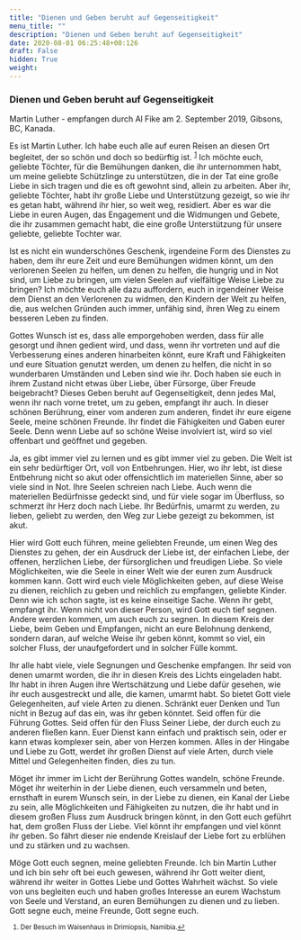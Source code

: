 ```yaml
---
title: "Dienen und Geben beruht auf Gegenseitigkeit"
menu_title: ""
description: "Dienen und Geben beruht auf Gegenseitigkeit"
date: 2020-08-01 06:25:48+00:126
draft: False
hidden: True
weight:
---
```

### Dienen und Geben beruht auf Gegenseitigkeit

Martin Luther - empfangen durch Al Fike am 2. September 2019, Gibsons, BC, Kanada.

Es ist Martin Luther. Ich habe euch alle auf euren Reisen an diesen Ort begleitet, der so schön und doch so bedürftig ist. <sup id="a1">[1](#f1)</sup> Ich möchte euch, geliebte Töchter, für die Bemühungen danken, die ihr unternommen habt, um meine geliebte Schützlinge zu unterstützen, die in der Tat eine große Liebe in sich tragen und die es oft gewohnt sind, allein zu arbeiten. Aber ihr, geliebte Töchter, habt ihr große Liebe und Unterstützung gezeigt, so wie ihr es getan habt, während ihr hier, so weit weg, residiert. Aber es war die Liebe in euren Augen, das Engagement und die Widmungen und Gebete, die ihr zusammen gemacht habt, die eine große Unterstützung für unsere geliebte, geliebte Tochter war.

Ist es nicht ein wunderschönes Geschenk, irgendeine Form des Dienstes zu haben, dem ihr eure Zeit und eure Bemühungen widmen könnt, um den verlorenen Seelen zu helfen, um denen zu helfen, die hungrig und in Not sind, um Liebe zu bringen, um vielen Seelen auf vielfältige Weise Liebe zu bringen? Ich möchte euch alle dazu auffordern, euch in irgendeiner Weise dem Dienst an den Verlorenen zu widmen, den Kindern der Welt zu helfen, die, aus welchen Gründen auch immer, unfähig sind, ihren Weg zu einem besseren Leben zu finden.

Gottes Wunsch ist es, dass alle emporgehoben werden, dass für alle gesorgt und ihnen gedient wird, und dass, wenn ihr vortreten und auf die Verbesserung eines anderen hinarbeiten könnt, eure Kraft und Fähigkeiten und eure Situation genutzt werden, um denen zu helfen, die nicht in so wunderbaren Umständen und Leben sind wie ihr. Doch haben sie euch in ihrem Zustand nicht etwas über Liebe, über Fürsorge, über Freude beigebracht? Dieses Geben beruht auf Gegenseitigkeit, denn jedes Mal, wenn ihr nach vorne tretet, um zu geben, empfangt ihr auch. In dieser schönen Berührung, einer vom anderen zum anderen, findet ihr eure eigene Seele, meine schönen Freunde. Ihr findet die Fähigkeiten und Gaben eurer Seele. Denn wenn Liebe auf so schöne Weise involviert ist, wird so viel offenbart und geöffnet und gegeben.

Ja, es gibt immer viel zu lernen und es gibt immer viel zu geben. Die Welt ist ein sehr bedürftiger Ort, voll von Entbehrungen. Hier, wo ihr lebt, ist diese Entbehrung nicht so akut oder offensichtlich im materiellen Sinne, aber so viele sind in Not. Ihre Seelen schreien nach Liebe. Auch wenn die materiellen Bedürfnisse gedeckt sind, und für viele sogar im Überfluss, so schmerzt ihr Herz doch nach Liebe. Ihr Bedürfnis, umarmt zu werden, zu lieben, geliebt zu werden, den Weg zur Liebe gezeigt zu bekommen, ist akut.

Hier wird Gott euch führen, meine geliebten Freunde, um einen Weg des Dienstes zu gehen, der ein Ausdruck der Liebe ist, der einfachen Liebe, der offenen, herzlichen Liebe, der fürsorglichen und freudigen Liebe. So viele Möglichkeiten, wie die Seele in einer Welt wie der euren zum Ausdruck kommen kann. Gott wird euch viele Möglichkeiten geben, auf diese Weise zu dienen, reichlich zu geben und reichlich zu empfangen, geliebte Kinder. Denn wie ich schon sagte, ist es keine einseitige Sache. Wenn ihr gebt, empfangt ihr. Wenn nicht von dieser Person, wird Gott euch tief segnen. Andere werden kommen, um auch euch zu segnen. In diesem Kreis der Liebe, beim Geben und Empfangen, nicht an eure Belohnung denkend, sondern daran, auf welche Weise ihr geben könnt, kommt so viel, ein solcher Fluss, der unaufgefordert und in solcher Fülle kommt.

Ihr alle habt viele, viele Segnungen und Geschenke empfangen. Ihr seid von denen umarmt worden, die ihr in diesen Kreis des Lichts eingeladen habt. Ihr habt in ihren Augen ihre Wertschätzung und Liebe dafür gesehen, wie ihr euch ausgestreckt und alle, die kamen, umarmt habt. So bietet Gott viele Gelegenheiten, auf viele Arten zu dienen. Schränkt euer Denken und Tun nicht in Bezug auf das ein, was ihr geben könntet. Seid offen für die Führung Gottes. Seid offen für den Fluss Seiner Liebe, der durch euch zu anderen fließen kann. Euer Dienst kann einfach und praktisch sein, oder er kann etwas komplexer sein, aber von Herzen kommen. Alles in der Hingabe und Liebe zu Gott, werdet ihr großen Dienst auf viele Arten, durch viele Mittel und Gelegenheiten finden, dies zu tun.

Möget ihr immer im Licht der Berührung Gottes wandeln, schöne Freunde. Möget ihr weiterhin in der Liebe dienen, euch versammeln und beten, ernsthaft in eurem Wunsch sein, in der Liebe zu dienen, ein Kanal der Liebe zu sein, alle Möglichkeiten und Fähigkeiten zu nutzen, die ihr habt und in diesem großen Fluss zum Ausdruck bringen könnt, in den Gott euch geführt hat, dem großen Fluss der Liebe. Viel könnt ihr empfangen und viel könnt ihr geben. So fährt dieser nie endende Kreislauf der Liebe fort zu erblühen und zu stärken und zu wachsen.

Möge Gott euch segnen, meine geliebten Freunde. Ich bin Martin Luther und ich bin sehr oft bei euch gewesen, während ihr Gott weiter dient, während ihr weiter in Gottes Liebe und Gottes Wahrheit wächst. So viele von uns begleiten euch und haben großes Interesse an eurem Wachstum von Seele und Verstand, an euren Bemühungen zu dienen und zu lieben. Gott segne euch, meine Freunde, Gott segne euch.
<small>

1. <large id="f1"> Der Besuch im Waisenhaus in Drimiopsis, Namibia.[↩](#a1)
